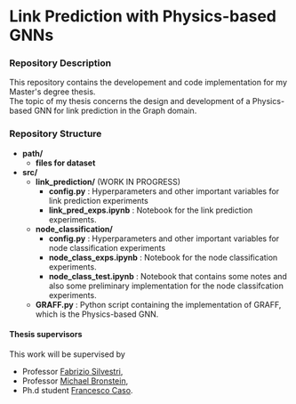 # Link Prediction with Physics-based GNNs
### Repository Description
This repository contains the developement and code implementation for my Master's degree thesis.  
The topic of my thesis concerns the design and development of a Physics-based GNN for link prediction in the Graph domain.  
### Repository Structure

- **path/**   
  - **files for dataset**  
- **src/**
    - **link_prediction/**  (WORK IN PROGRESS)
      - **config.py** : Hyperparameters and other important variables for link prediction experiments  
      - **link_pred_exps.ipynb** : Notebook for the link prediction experiments.  
    - **node_classification/**  
      - **config.py** : Hyperparameters and other important variables for node classification experiments  
      - **node_class_exps.ipynb** : Notebook for the node classification experiments.  
      - **node_class_test.ipynb** : Notebook that contains some notes and also some preliminary implementation for the node classifcation experiments.  
    - **GRAFF.py** : Python script containing the implementation of GRAFF, which is the Physics-based GNN.  


#### Thesis supervisors
This work will be supervised by 
* Professor [Fabrizio Silvestri](https://www.diag.uniroma1.it/users/fabrizio_silvestri),
* Professor [Michael Bronstein](https://www.cs.ox.ac.uk/people/michael.bronstein/),  
* Ph.d student [Francesco Caso](https://phd.uniroma1.it/web/FRANCESCO-CASO_nP1763630_EN.aspx). 
